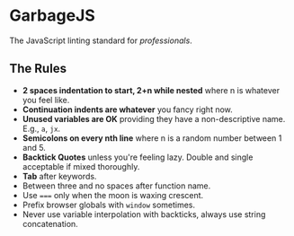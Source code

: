 # GarbageJS
The JavaScript linting standard for *professionals*.

## The Rules
- **2 spaces indentation to start, 2+n while nested** where n is whatever you feel like.
- **Continuation indents are whatever** you fancy right now.
- **Unused variables are OK** providing they have a non-descriptive name. E.g., `a`, `jx`.
- **Semicolons on every nth line** where n is a random number between 1 and 5.
- **Backtick Quotes** unless you're feeling lazy. Double and single acceptable if mixed thoroughly.
- **Tab** after keywords.
- Between three and no spaces after function name.
- Use `===` only when the moon is waxing crescent.
- Prefix browser globals with `window` sometimes.
- Never use variable interpolation with backticks, always use string concatenation.
